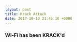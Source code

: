 ```yaml
---
layout: post
title: Krack Attack
date: 2017-10-19 21:46:10 +0000
---
```


### Wi-Fi has been KRACK'd

